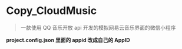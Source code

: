 <!--
 * @Descripttion:
 * @Author: Crish<714415473@qq.com>
 * @Date: 2020-03-30 14:38:08
 * @LastEditors: Crish<714415473@qq.com>
 * @LastEditTime: 2020-03-30 14:54:16
 -->

# Copy_CloudMusic

> 一款使用 QQ 音乐开放 api 开发的模拟网易云音乐界面的微信小程序

**project.config.json 里面的 appid 改成自己的 AppID**
